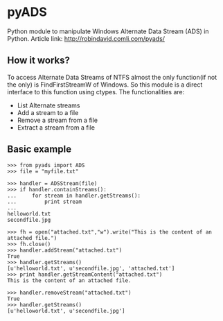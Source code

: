 pyADS
=====

Python module to manipulate Windows Alternate Data Stream (ADS) in Python.
Article link: http://robindavid.comli.com/pyads/

How it works?
-------------

To access Alternate Data Streams of NTFS almost the only function(if not the only) is FindFirstStreamW
of Windows. So this module is a direct interface to this function using ctypes.
The functionalities are:

* List Alternate streams
* Add a stream to a file
* Remove a stream from a file
* Extract a stream from a file


Basic example
-------------

    >>> from pyads import ADS
    >>> file = "myfile.txt"

    >>> handler = ADSStream(file)
    >>> if handler.containStreams():
    ...     for stream in handler.getStreams():
    ...         print stream
    ...
    helloworld.txt
    secondfile.jpg

    >>> fh = open("attached.txt","w").write("This is the content of an attached file.")
    >>> fh.close()
    >>> handler.addStream("attached.txt")
    True
    >>> handler.getStreams()
    [u'helloworld.txt', u'secondfile.jpg', 'attached.txt']
    >>> print handler.getStreamContent("attached.txt")
    This is the content of an attached file.

    >>> handler.removeStream("attached.txt")
    True
    >>> handler.getStreams()
    [u'helloworld.txt', u'secondfile.jpg']